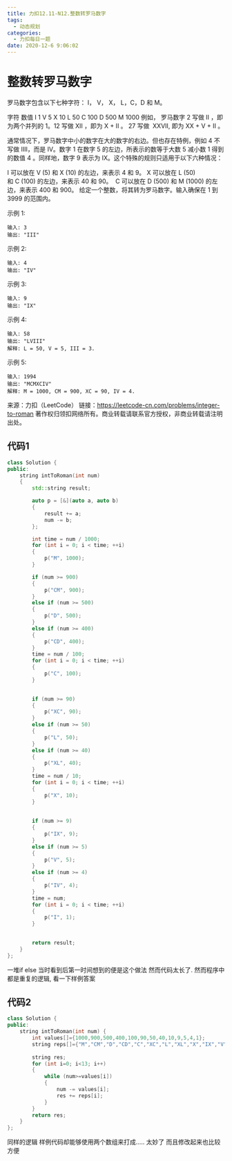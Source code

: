 ```yaml
---
title: 力扣12.11-N12.整数转罗马数字
tags:
  - 动态规划
categories:
  - 力扣每日一题
date: 2020-12-6 9:06:02
---
```


# 整数转罗马数字

罗马数字包含以下七种字符： I， V， X， L，C，D 和 M。

字符          数值
I             1
V             5
X             10
L             50
C             100
D             500
M             1000
例如， 罗马数字 2 写做 II ，即为两个并列的 1。12 写做 XII ，即为 X + II 。 27 写做  XXVII, 即为 XX + V + II 。

通常情况下，罗马数字中小的数字在大的数字的右边。但也存在特例，例如 4 不写做 IIII，而是 IV。数字 1 在数字 5 的左边，所表示的数等于大数 5 减小数 1 得到的数值 4 。同样地，数字 9 表示为 IX。这个特殊的规则只适用于以下六种情况：

I 可以放在 V (5) 和 X (10) 的左边，来表示 4 和 9。
X 可以放在 L (50) 和 C (100) 的左边，来表示 40 和 90。 
C 可以放在 D (500) 和 M (1000) 的左边，来表示 400 和 900。
给定一个整数，将其转为罗马数字。输入确保在 1 到 3999 的范围内。

示例 1:
```
输入: 3
输出: "III"
```
示例 2:
```
输入: 4
输出: "IV"
```
示例 3:
```
输入: 9
输出: "IX"
```
示例 4:
```
输入: 58
输出: "LVIII"
解释: L = 50, V = 5, III = 3.
```
示例 5:
```
输入: 1994
输出: "MCMXCIV"
解释: M = 1000, CM = 900, XC = 90, IV = 4.
```
来源：力扣（LeetCode）
链接：https://leetcode-cn.com/problems/integer-to-roman
著作权归领扣网络所有。商业转载请联系官方授权，非商业转载请注明出处。


## 代码1
```c++
class Solution {
public:
    string intToRoman(int num)
    {
        std::string result;

        auto p = [&](auto a, auto b)
        {
            result += a;
            num -= b;
        };

        int time = num / 1000;
        for (int i = 0; i < time; ++i)
        {
            p("M", 1000);
        }

        if (num >= 900)
        {
            p("CM", 900);
        }
        else if (num >= 500)
        {
            p("D", 500);
        }
        else if (num >= 400)
        {
            p("CD", 400);
        }
        time = num / 100;
        for (int i = 0; i < time; ++i)
        {
            p("C", 100);
        }
    

        if (num >= 90)
        {
            p("XC", 90);
        }
        else if (num >= 50)
        {
            p("L", 50);
        }
        else if (num >= 40)
        {
            p("XL", 40);
        }
        time = num / 10;
        for (int i = 0; i < time; ++i)
        {
            p("X", 10);
        }
        
        
        if (num >= 9)
        {
            p("IX", 9);
        }
        else if (num >= 5)
        {
            p("V", 5);
        }
        else if (num >= 4)
        {
            p("IV", 4);
        }
        time = num;
        for (int i = 0; i < time; ++i)
        {
            p("I", 1);
        }
        

        return result;
    }
};
```

一堆if else 当时看到后第一时间想到的便是这个做法 然而代码太长了. 然而程序中都是重复的逻辑, 看一下样例答案

## 代码2
```c++
class Solution {
public:
    string intToRoman(int num) {
        int values[]={1000,900,500,400,100,90,50,40,10,9,5,4,1};
        string reps[]={"M","CM","D","CD","C","XC","L","XL","X","IX","V","IV","I"};
        
        string res;
        for (int i=0; i<13; i++)
        {
            while (num>=values[i])
            {
                num -= values[i];
                res += reps[i];
            }
        }
        return res;
    }
};
```
同样的逻辑 样例代码却能够使用两个数组来打成..... 太妙了 而且修改起来也比较方便